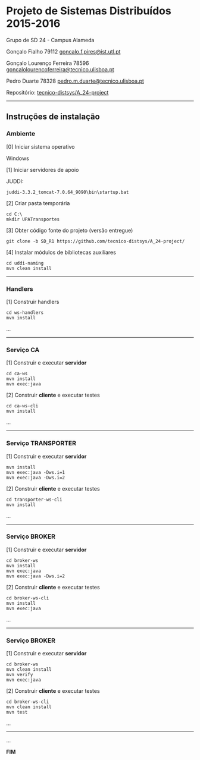 # Projeto de Sistemas Distribuídos 2015-2016 #

Grupo de SD 24 - Campus Alameda

Gonçalo Fialho 79112 goncalo.f.pires@ist.utl.pt

Gonçalo Lourenço Ferreira 78596 goncalolourencoferreira@tecnico.ulisboa.pt

Pedro Duarte 78328 pedro.m.duarte@tecnico.ulisboa.pt 


Repositório:
[tecnico-distsys/A_24-project](https://github.com/tecnico-distsys/A_24-project/)

-------------------------------------------------------------------------------

## Instruções de instalação 


### Ambiente

[0] Iniciar sistema operativo

Windows


[1] Iniciar servidores de apoio

JUDDI:
```
juddi-3.3.2_tomcat-7.0.64_9090\bin\startup.bat
```


[2] Criar pasta temporária

```
cd C:\
mkdir UPATransportes
```


[3] Obter código fonte do projeto (versão entregue)

```
git clone -b SD_R1 https://github.com/tecnico-distsys/A_24-project/
```


[4] Instalar módulos de bibliotecas auxiliares

```
cd uddi-naming
mvn clean install
```

-------------------------------------------------------------------------------

### Handlers

[1] Construir handlers

```
cd ws-handlers
mvn install
```


...


-------------------------------------------------------------------------------

### Serviço CA

[1] Construir e executar **servidor**

```
cd ca-ws
mvn install
mvn exec:java
```

[2] Construir **cliente** e executar testes

```
cd ca-ws-cli
mvn install
```

...

-------------------------------------------------------------------------------

### Serviço TRANSPORTER

[1] Construir e executar **servidor**

```
mvn install
mvn exec:java -Dws.i=1
mvn exec:java -Dws.i=2
```

[2] Construir **cliente** e executar testes

```
cd transporter-ws-cli
mvn install
```

...


-------------------------------------------------------------------------------

### Serviço BROKER

[1] Construir e executar **servidor**

```
cd broker-ws
mvn install
mvn exec:java
mvn exec:java -Dws.i=2
```

[2] Construir **cliente** e executar testes

```
cd broker-ws-cli
mvn install
mvn exec:java
```

...


-------------------------------------------------------------------------------

### Serviço BROKER

[1] Construir e executar **servidor**

```
cd broker-ws
mvn clean install
mvn verify
mvn exec:java
```


[2] Construir **cliente** e executar testes

```
cd broker-ws-cli
mvn clean install
mvn test
```

...

-------------------------------------------------------------------------------


...

**FIM**
